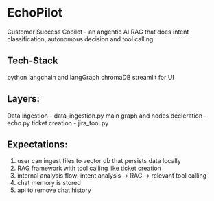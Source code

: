# EchoPilot
Customer Success Copilot - an angentic AI RAG that does intent classification, autonomous decision and tool calling 

## Tech-Stack
python
langchain and langGraph
chromaDB
streamlit for UI

## Layers:
Data ingestion - data_ingestion.py
main graph and nodes decleration - echo.py
ticket creation - jira_tool.py

## Expectations:
1. user can ingest files to vector db that persists data locally
2. RAG framework with tool calling like ticket creation
3. internal analysis flow: intent analysis -> RAG -> relevant tool calling
4. chat memory is stored
5. api to remove chat history